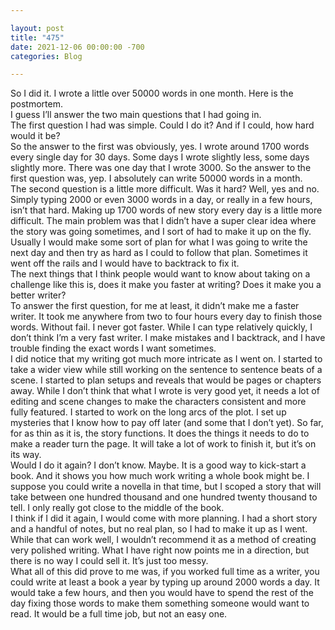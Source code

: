 ```yaml
---

layout: post  
title: "475"  
date: 2021-12-06 00:00:00 -700  
categories: Blog

---
```


So I did it. I wrote a little over 50000 words in one month. Here is the postmortem.  
I guess I’ll answer the two main questions that I had going in.  
The first question I had was simple. Could I do it? And if I could, how hard would it be?  
So the answer to the first was obviously, yes. I wrote around 1700 words every single day for 30 days. Some days I wrote slightly less, some days slightly more. There was one day that I wrote 3000. So the answer to the first question was, yep. I absolutely can write 50000 words in a month.  
The second question is a little more difficult. Was it hard? Well, yes and no. Simply typing 2000 or even 3000 words in a day, or really in a few hours, isn’t that hard. Making up 1700 words of new story every day is a little more difficult. The main problem was that I didn’t have a super clear idea where the story was going sometimes, and I sort of had to make it up on the fly. Usually I would make some sort of plan for what I was going to write the next day and then try as hard as I could to follow that plan. Sometimes it went off the rails and I would have to backtrack to fix it.  
The next things that I think people would want to know about taking on a challenge like this is, does it make you faster at writing? Does it make you a better writer?  
To answer the first question, for me at least, it didn’t make me a faster writer. It took me anywhere from two to four hours every day to finish those words. Without fail. I never got faster. While I can type relatively quickly, I don’t think I’m a very fast writer. I make mistakes and I backtrack, and I have trouble finding the exact words I want sometimes.   
I did notice that my writing got much more intricate as I went on. I started to take a wider view while still working on the sentence to sentence beats of a scene. I started to plan setups and reveals that would be pages or chapters away. While I don’t think that what I wrote is very good yet, it needs a lot of editing and scene changes to make the characters consistent and more fully featured. I started to work on the long arcs of the plot. I set up mysteries that I know how to pay off later (and some that I don’t yet). So far, for as thin as it is, the story functions. It does the things it needs to do to make a reader turn the page. It will take a lot of work to finish it, but it’s on its way.  
Would I do it again? I don’t know. Maybe. It is a good way to kick-start a book. And it shows you how much work writing a whole book might be. I suppose you could write a novella in that time, but I scoped a story that will take between one hundred thousand and one hundred twenty thousand to tell. I only really got close to the middle of the book.  
I think if I did it again, I would come with more planning. I had a short story and a handful of notes, but no real plan, so I had to make it up as I went. While that can work well, I wouldn’t recommend it as a method of creating very polished writing. What I have right now points me in a direction, but there is no way I could sell it. It’s just too messy.  
What all of this did prove to me was, if you worked full time as a writer, you could write at least a book a year by typing up around 2000 words a day. It would take a few hours, and then you would have to spend the rest of the day fixing those words to make them something someone would want to read. It would be a full time job, but not an easy one.   
  
​